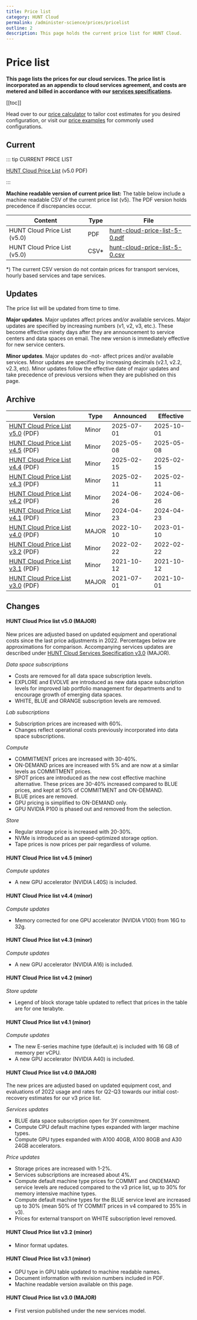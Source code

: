 ```yaml
---
title: Price list
category: HUNT Cloud
permalink: /administer-science/prices/pricelist
outline: 2
description: This page holds the current price list for HUNT Cloud.
---
```


# Price list

**This page lists the prices for our cloud services. The price list is incorporated as an appendix to cloud services agreement, and costs are metered and billed in accordance with our [services specifications](/administer-science/services/specifications).**

[[toc]]

Head over to our [price calculator](/administer-science/prices/calculator) to tailor cost estimates for you desired configuration, or visit our [price examples](/administer-science/prices/examples/) for commonly used configurations.


## Current

::: tip CURRENT PRICE LIST

[HUNT Cloud Price List](https://assets.hdc.ntnu.no/assets/prices/hunt-cloud-price-list-5-0.pdf) (v5.0 PDF)

:::

**Machine readable version of current price list:** The table below include a machine readable CSV of the current price list (v5). The PDF version holds precedence if discrepancies occur.

| **Content** | **Type** | **File** |
| ---- | ---- | ---- |
| HUNT Cloud Price List (v5.0) | PDF | [hunt-cloud-price-list-5-0.pdf](https://assets.hdc.ntnu.no/assets/prices/hunt-cloud-price-list-5-0.pdf) |
| HUNT Cloud Price List (v5.0) | CSV* | [hunt-cloud-price-list-5-0.csv](https://assets.hdc.ntnu.no/assets/prices/v5/hunt-cloud-price-list-5-0.csv) |

*) The current CSV version do not contain prices for transport services, hourly based services and tape services.

## Updates

The price list will be updated from time to time.

**Major updates**. Major updates affect prices and/or available services. Major updates are specified by increasing numbers (v1, v2, v3, etc.). These become effective ninety days after they are announcement to service centers and data spaces on email. The new version is immediately effective for new service centers.

**Minor updates**. Major updates do -not- affect prices and/or available services. Minor updates are specified by increasing decimals (v2.1, v2.2, v2.3, etc). Minor updates follow the effective date of major updates and take precedence of previous versions when they are published on this page.


## Archive

| **Version** | **Type** | **Announced** | **Effective** |
| - | - | - | - |
| [HUNT Cloud Price List v5.0](https://assets.hdc.ntnu.no/assets/prices/hunt-cloud-price-list-5-0.pdf) (PDF) | Minor | 2025-07-01 | 2025-10-01 |
| [HUNT Cloud Price List v4.5](https://assets.hdc.ntnu.no/assets/prices/hunt-cloud-price-list-4-5.pdf) (PDF) | Minor | 2025-05-08 | 2025-05-08 |
| [HUNT Cloud Price List v4.4](https://assets.hdc.ntnu.no/assets/prices/hunt-cloud-price-list-4-4.pdf) (PDF) | Minor | 2025-02-15 | 2025-02-15 |
| [HUNT Cloud Price List v4.3](https://assets.hdc.ntnu.no/assets/prices/hunt-cloud-price-list-4-3.pdf) (PDF) | Minor | 2025-02-11 | 2025-02-11 |
| [HUNT Cloud Price List v4.2](https://assets.hdc.ntnu.no/assets/prices/hunt-cloud-price-list-4-2.pdf) (PDF) | Minor | 2024-06-26 | 2024-06-26 |
| [HUNT Cloud Price List v4.1](https://assets.hdc.ntnu.no/assets/prices/hunt-cloud-price-list-4-1.pdf) (PDF) | Minor | 2024-04-23 | 2024-04-23 |
| [HUNT Cloud Price List v4.0](https://assets.hdc.ntnu.no/assets/prices/hunt-cloud-price-list-4-0.pdf) (PDF) | MAJOR | 2022-10-10 | 2023-01-10 |
| [HUNT Cloud Price List v3.2](https://assets.hdc.ntnu.no/assets/prices/hunt-cloud-price-list-3-2.pdf) (PDF) | Minor | 2022-02-22 | 2022-02-22 |
| [HUNT Cloud Price List v3.1](https://assets.hdc.ntnu.no/assets/prices/hunt-cloud-price-list-3-1.pdf) (PDF) | Minor | 2021-10-12 | 2021-10-12 |
| [HUNT Cloud Price List v3.0](https://assets.hdc.ntnu.no/assets/prices/hunt-cloud-price-list-3-0.pdf) (PDF) | MAJOR | 2021-07-01 | 2021-10-01 |

## Changes

#### HUNT Cloud Price list v5.0 (MAJOR)

New prices are adjusted based on updated equipment and operational costs since the last price adjustments in 2022. Percentages below are approximations for comparison. Accompanying services updates are described under [HUNT Cloud Services Specification v3.0](/administer-science/services/#hunt-cloud-services-specification-v3-0-major) (MAJOR).

*Data space subscriptions*

* Costs are removed for all data space subscription levels.
* EXPLORE and EVOLVE are introduced as new data space subscription levels for improved lab portfolio management for departments and to encourage growth of emerging data spaces.
* WHITE, BLUE and ORANGE subscription levels are removed.

*Lab subscriptions*

* Subscription prices are increased with 60%.
* Changes reflect operational costs previously incorporated into data space subscriptions.

*Compute*

* COMMITMENT prices are increased with 30-40%.
* ON-DEMAND prices are increased with 5% and are now at a similar levels as COMMITMENT prices.
* SPOT prices are introduced as the new cost effective machine alternative. These prices are 30-40% increased compared to BLUE prices, and kept at 50% of COMMITMENT and ON-DEMAND.
* BLUE prices are removed.
* GPU pricing is simplified to ON-DEMAND only.
* GPU NVIDIA P100 is phased out and removed from the selection.

*Store*

* Regular storage price is increased with 20-30%.
* NVMe is introduced as an speed-optimized storage option.
* Tape prices is now prices per pair regardless of volume.

#### HUNT Cloud Price list v4.5 (minor)

*Compute updates*

* A new GPU accelerator (NVIDIA L40S) is included.

#### HUNT Cloud Price list v4.4 (minor)

*Compute updates*

* Memory corrected for one GPU accelerator (NVIDIA V100) from 16G to 32g.

#### HUNT Cloud Price list v4.3 (minor)

*Compute updates*

* A new GPU accelerator (NVIDIA A16) is included.

#### HUNT Cloud Price list v4.2 (minor)

*Store update*

* Legend of block storage table updated to reflect that prices in the table are for one terabyte.

#### HUNT Cloud Price list v4.1 (minor)

*Compute updates*

* The new E-series machine type (default.e) is included with 16 GB of memory per vCPU.
* A new GPU accelerator (NVIDIA A40) is included.

#### HUNT Cloud Price list v4.0 (MAJOR)

The new prices are adjusted based on updated equipment cost, and evaluations of 2022 usage and rates for Q2-Q3 towards our initial cost-recovery estimates for our v3 price list.

*Services updates*

* BLUE data space subscription open for 3Y commitment.
* Compute CPU default machine types expanded with larger machine types.
* Compute GPU types expanded with A100 40GB, A100 80GB and A30 24GB accelerators.

*Price updates*

* Storage prices are increased with 1-2%.
* Services subscriptions are increased about 4%.
* Compute default machine type prices for COMMIT and ONDEMAND service levels are reduced compared to the v3 price list, up to 30% for memory intensive machine types.
* Compute default machine types for the BLUE service level are increased up to 30% (mean 50% of 1Y COMMIT prices in v4 compared to 35% in v3).
* Prices for external transport on WHITE subscription level removed.

#### HUNT Cloud Price list v3.2 (minor)

- Minor format updates.

#### HUNT Cloud Price list v3.1 (minor)

- GPU type in GPU table updated to machine readable names.
- Document information with revision numbers included in PDF.
- Machine readable version available on this page.

#### HUNT Cloud Price list v3.0 (MAJOR)

- First version published under the new services model.



